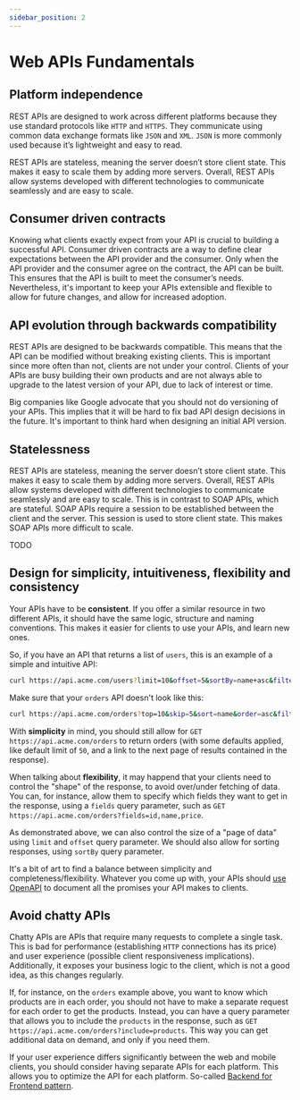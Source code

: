 ```yaml
---
sidebar_position: 2
---
```


# Web APIs Fundamentals

## Platform independence

REST APIs are designed to work across different platforms because they use standard protocols like `HTTP` and `HTTPS`. They communicate using common data exchange formats like `JSON` and `XML`.
`JSON` is more commonly used because it’s lightweight and easy to read.

REST APIs are stateless, meaning the server doesn’t store client state. This makes it easy to scale them by adding
more servers. Overall, REST APIs allow systems developed with different technologies to communicate seamlessly and are easy to scale.

## Consumer driven contracts

Knowing what clients exactly expect from your API is crucial to building a successful API. Consumer driven contracts are a way to define clear expectations between the API provider and the consumer.
Only when the API provider and the consumer agree on the contract, the API can be built. This ensures that the API is built to meet the consumer’s needs. Nevertheless, it's important to keep your
APIs extensible and flexible to allow for future changes, and allow for increased adoption.

## API evolution through backwards compatibility

REST APIs are designed to be backwards compatible. This means that the API can be modified without breaking existing clients. This is important since more often than not, clients are not under your control.
Clients of your APIs are busy building their own products and are not always able to upgrade to the latest version of your API, due to lack of interest or time.

Big companies like Google advocate that you should not do versioning of your APIs. This implies that it will be hard to fix bad API design decisions in the future. It's important to think hard when designing
an initial API version.

## Statelessness

REST APIs are stateless, meaning the server doesn’t store client state. This makes it easy to scale them by adding more servers. Overall, REST APIs allow systems developed with different technologies to communicate
seamlessly and are easy to scale. This is in contrast to SOAP APIs, which are stateful. SOAP APIs require a session to be established between the client and the server. This session is used to store client state.
This makes SOAP APIs more difficult to scale.

TODO

## Design for simplicity, intuitiveness, flexibility and consistency

Your APIs have to be **consistent**. If you offer a similar resource in two different APIs, it should have the same logic, structure and naming conventions. This makes it easier for clients to use your APIs, and
learn new ones.

So, if you have an API that returns a list of `users`, this is an example of a simple and intuitive API:

```bash
curl https://api.acme.com/users?limit=10&offset=5&sortBy=name+asc&filter=name eq John and age lt 30
```

Make sure that your `orders` API doesn't look like this:

```bash
curl https://api.acme.com/orders?top=10&skip=5&sort=name&order=asc&filter=name:John&filter=age:lt:30
```

With **simplicity** in mind, you should still allow for `GET https://api.acme.com/orders` to return orders (with some defaults applied, like default limit of `50`, and a link to the next page of results contained in the response).

When talking about **flexibility**, it may happend that your clients need to control the "shape" of the response, to avoid over/under fetching of data. You can, for instance, allow them to specify which fields they want to get in the response,
using a `fields` query parameter, such as `GET https://api.acme.com/orders?fields=id,name,price`.

As demonstrated above, we can also control the size of a "page of data" using `limit` and `offset` query parameter. We should also allow for sorting responses, using `sortBy` query parameter.

It's a bit of art to find a balance between simplicity and completeness/flexibility. Whatever you come up with, your APIs should [use OpenAPI](/guidelines/use-open-api.md) to document all the promises your API makes to clients.

## Avoid chatty APIs

Chatty APIs are APIs that require many requests to complete a single task. This is bad for performance (establishing `HTTP` connections has its price) and user experience (possible client responsiveness implications).
Additionally, it exposes your business logic to the client, which is not a good idea, as this changes regularly.

If, for instance, on the `orders` example above, you want to know which products are in each order, you should not have to make a separate request for each order to get the products. Instead, you can
have a query parameter that allows you to include the `products` in the response, such as `GET https://api.acme.com/orders?include=products`. This way you can get additional data on demand, and only if you need them.

If your user experience differs significantly between the web and mobile clients, you should consider having separate APIs for each platform. This allows you to optimize the API for each platform.
So-called [Backend for Frontend pattern](https://learn.microsoft.com/en-us/azure/architecture/patterns/backends-for-frontends).
